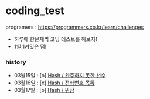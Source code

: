 # coding_test

programers : https://programmers.co.kr/learn/challenges

- 하루에 한문제씩 코딩 테스트를 해보자!
- 1일 1커밋은 덤!

### history
- 03월15일 : [o] [Hash / 완주하지 못한 선수](https://github.com/yjkim0083/coding_test/blob/main/programers/hash/md/hash_1.md)
- 03월16일 : [x] [Hash / 전화번호 목록](https://github.com/yjkim0083/coding_test/blob/main/programers/hash/md/hash_2.md)
- 03월17일 : [o] [Hash / 위장](https://github.com/yjkim0083/coding_test/blob/main/programers/hash/md/hash_3.md)